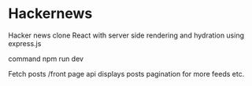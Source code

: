 # Hackernews
Hacker news clone
React with  server side rendering and hydration using express.js

command
npm run dev

Fetch posts /front page api
displays posts
pagination for more feeds etc.

